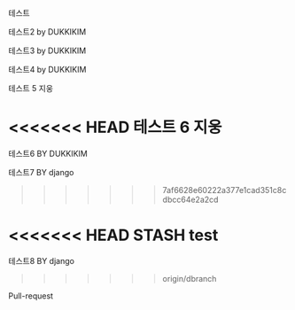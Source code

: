 테스트

테스트2 by DUKKIKIM

테스트3 by DUKKIKIM

테스트4 by DUKKIKIM

테스트 5 지웅

<<<<<<< HEAD
테스트 6 지웅
=======
테스트6 BY DUKKIKIM

테스트7 BY django
>>>>>>> 7af6628e60222a377e1cad351c8cdbcc64e2a2cd

<<<<<<< HEAD
STASH test
=======
테스트8 BY django
>>>>>>> origin/dbranch

Pull-request